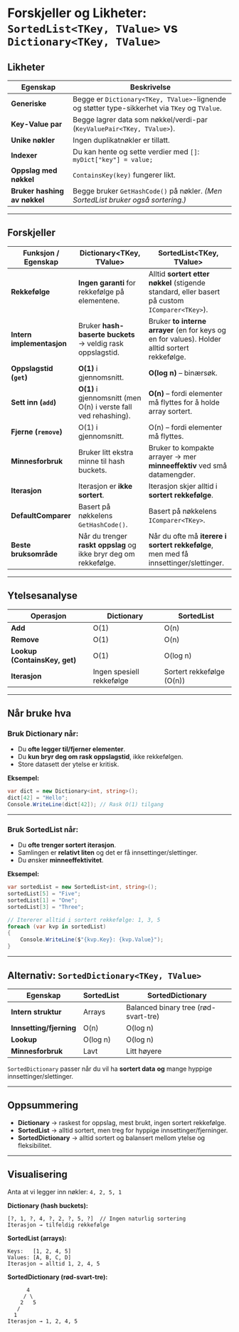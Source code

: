 
# Forskjeller og Likheter: `SortedList<TKey, TValue>` vs `Dictionary<TKey, TValue>`

## Likheter

| Egenskap | Beskrivelse |
|-----------|-------------|
| **Generiske** | Begge er `Dictionary<TKey, TValue>`-lignende og støtter type-sikkerhet via `TKey` og `TValue`. |
| **Key-Value par** | Begge lagrer data som nøkkel/verdi-par (`KeyValuePair<TKey, TValue>`). |
| **Unike nøkler** | Ingen duplikatnøkler er tillatt. |
| **Indexer** | Du kan hente og sette verdier med `[]`: `myDict["key"] = value;` |
| **Oppslag med nøkkel** | `ContainsKey(key)` fungerer likt. |
| **Bruker hashing av nøkkel** | Begge bruker `GetHashCode()` på nøkler. *(Men SortedList bruker også sortering.)* |

---

## Forskjeller

| Funksjon / Egenskap | **Dictionary<TKey, TValue>** | **SortedList<TKey, TValue>** |
|----------------------|------------------------------|------------------------------|
| **Rekkefølge** | **Ingen garanti** for rekkefølge på elementene. | Alltid **sortert etter nøkkel** (stigende standard, eller basert på custom `IComparer<TKey>`). |
| **Intern implementasjon** | Bruker **hash-baserte buckets** → veldig rask oppslagstid. | Bruker **to interne arrayer** (en for keys og en for values). Holder alltid sortert rekkefølge. |
| **Oppslagstid (`get`)** | **O(1)** i gjennomsnitt. | **O(log n)** – binærsøk. |
| **Sett inn (`add`)** | **O(1)** i gjennomsnitt (men O(n) i verste fall ved rehashing). | **O(n)** – fordi elementer må flyttes for å holde array sortert. |
| **Fjerne (`remove`)** | O(1) i gjennomsnitt. | O(n) – fordi elementer må flyttes. |
| **Minnesforbruk** | Bruker litt ekstra minne til hash buckets. | Bruker to kompakte arrayer → mer **minneeffektiv** ved små datamengder. |
| **Iterasjon** | Iterasjon er **ikke sortert**. | Iterasjon skjer alltid i **sortert rekkefølge**. |
| **DefaultComparer** | Basert på nøkkelens `GetHashCode()`. | Basert på nøkkelens `IComparer<TKey>`. |
| **Beste bruksområde** | Når du trenger **raskt oppslag** og ikke bryr deg om rekkefølge. | Når du ofte må **iterere i sortert rekkefølge**, men med få innsettinger/slettinger. |

---

## Ytelsesanalyse

| Operasjon            | Dictionary | SortedList |
|----------------------|------------|------------|
| **Add**              | O(1)       | O(n) |
| **Remove**           | O(1)       | O(n) |
| **Lookup (ContainsKey, get)** | O(1) | O(log n) |
| **Iterasjon**        | Ingen spesiell rekkefølge | Sortert rekkefølge (O(n)) |

---

## Når bruke hva

### **Bruk Dictionary når:**

- Du **ofte legger til/fjerner elementer**.  
- Du **kun bryr deg om rask oppslagstid**, ikke rekkefølgen.  
- Store datasett der ytelse er kritisk.

**Eksempel:**

```csharp
var dict = new Dictionary<int, string>();
dict[42] = "Hello";
Console.WriteLine(dict[42]); // Rask O(1) tilgang
```

---

### **Bruk SortedList når:**

- Du **ofte trenger sortert iterasjon**.  
- Samlingen er **relativt liten** og det er få innsettinger/slettinger.  
- Du ønsker **minneeffektivitet**.

**Eksempel:**

```csharp
var sortedList = new SortedList<int, string>();
sortedList[5] = "Five";
sortedList[1] = "One";
sortedList[3] = "Three";

// Itererer alltid i sortert rekkefølge: 1, 3, 5
foreach (var kvp in sortedList)
{
    Console.WriteLine($"{kvp.Key}: {kvp.Value}");
}
```

---
<div style="page-break-after:always;"></div>

## Alternativ: `SortedDictionary<TKey, TValue>`

| Egenskap                | SortedList | SortedDictionary |
|--------------------------|------------|------------------|
| **Intern struktur**      | Arrays | Balanced binary tree (rød-svart-tre) |
| **Innsetting/fjerning**  | O(n) | O(log n) |
| **Lookup**               | O(log n) | O(log n) |
| **Minnesforbruk**        | Lavt | Litt høyere |

`SortedDictionary` passer når du vil ha **sortert data** **og** mange hyppige innsettinger/slettinger.

---

## Oppsummering

- **Dictionary** → raskest for oppslag, mest brukt, ingen sortert rekkefølge.  
- **SortedList** → alltid sortert, men treg for hyppige innsettinger/fjerninger.  
- **SortedDictionary** → alltid sortert og balansert mellom ytelse og fleksibilitet.  

---

## Visualisering

Anta at vi legger inn nøkler: `4, 2, 5, 1`

**Dictionary (hash buckets):**

```
[?, 1, ?, 4, ?, 2, ?, 5, ?]  // Ingen naturlig sortering
Iterasjon → tilfeldig rekkefølge
```

**SortedList (arrays):**

```
Keys:   [1, 2, 4, 5]
Values: [A, B, C, D]
Iterasjon → alltid 1, 2, 4, 5
```

**SortedDictionary (rød-svart-tre):**

```
      4
     / \
    2   5
   /
  1
Iterasjon → 1, 2, 4, 5
```
